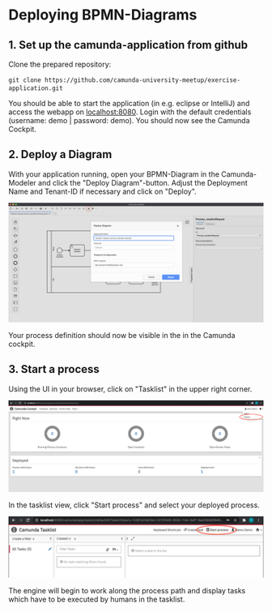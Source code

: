 # Deploying BPMN-Diagrams


## 1. Set up the camunda-application from github

Clone the prepared repository:

```
git clone https://github.com/camunda-university-meetup/exercise-application.git
```


You should be able to start the application (in e.g. eclipse or IntelliJ) and access the webapp on [localhost:8080](http://localhost:8080). Login with the default credentials (username: demo | password: demo). You should now see the Camunda Cockpit.

## 2. Deploy a Diagram

With your application running, open your BPMN-Diagram in the Camunda-Modeler and click the "Deploy Diagram"-button. Adjust the Deployment Name and Tenant-ID if necessary and click on "Deploy".

![Deployment Modeler](https://github.com/camunda-university-meetup/exercises/blob/dev/bpmn/deployment/img/Deployment_modeler.png?raw=true)

Your process definition should now be visible in the in the Camunda cockpit.
 
 
 ## 3. Start a process
 
Using the UI in your browser, click on "Tasklist" in the upper right corner.
 
![Camunda UI](https://github.com/camunda-university-meetup/exercises/blob/dev/bpmn/deployment/img/Camunda_UI.png?raw=true)

In the tasklist view, click "Start process" and select your deployed process. 

![Tasklist](https://github.com/camunda-university-meetup/exercises/blob/dev/bpmn/deployment/img/StartProcess.png?raw=true)

The engine will begin to work along the process path and display tasks which have to be executed by humans in the tasklist.
